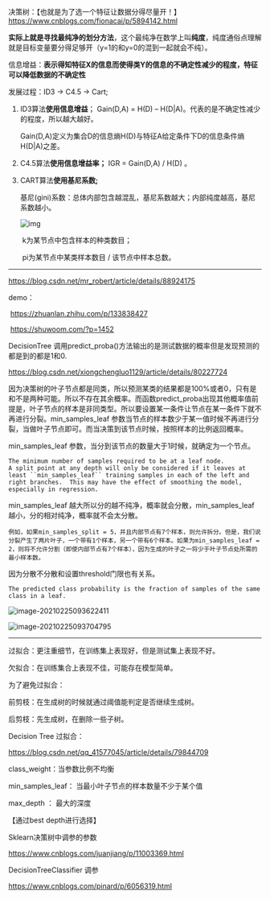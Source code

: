 

决策树：【也就是为了选一个特征让数据分得尽量开！】https://www.cnblogs.com/fionacai/p/5894142.html

​	**实际上就是寻找最纯净的划分方法**，这个最纯净在数学上叫**纯度**，纯度通俗点理解就是目标变量要分得足够开（y=1的和y=0的混到一起就会不纯）。

信息增益：**表示得知特征X的信息而使得类Y的信息的不确定性减少的程度，特征可以降低数据的不确定性**

发展过程：ID3 -> C4.5 -> Cart;



1. ID3算法**使用信息增益**； Gain(D,A) = H(D) – H(D|A)。代表的是不确定性减少的程度，所以越大越好。

   Gain(D,A)定义为集合D的信息熵H(D)与特征A给定条件下D的信息条件熵H(D|A)之差。

   

2. C4.5算法**使用信息增益率；** IGR =  Gain(D,A)  / H(D) 。

   

3. CART算法**使用基尼系数;**    

   基尼(gini)系数：总体内部包含越混乱，基尼系数越大；内部纯度越高，基尼系数越小。

   ![img](https://i.loli.net/2021/02/01/PpdkJow6RzvXhgm.png)

   ​	k为某节点中包含样本的种类数目；

   ​	pi为某节点中某类样本数目 / 该节点中样本总数。

---



https://blog.csdn.net/mr_robert/article/details/88924175



demo：

​	https://zhuanlan.zhihu.com/p/133838427

​	https://shuwoom.com/?p=1452







DecisionTree 调用predict_proba()方法输出的是测试数据的概率但是发现预测的都是到的都是1和0.

https://blog.csdn.net/xiongchengluo1129/article/details/80227724



因为决策树的叶子节点都是同类，所以预测某类的结果都是100%或者0，只有是和不是两种可能。所以不存在其余概率。而函数predict_proba出现其他概率值前提是，叶子节点的样本是非同类型。所以要设置某一条件让节点在某一条件下就不再进行分裂。min_samples_leaf 参数当节点的样本数少于某一值时候不再进行分裂，当做叶子节点即可。而当决策到该节点时候，按照样本的比例返回概率。



min_samples_leaf 参数，当分到该节点的数量大于1时候，就确定为一个节点。

```
The minimum number of samples required to be at a leaf node.
A split point at any depth will only be considered if it leaves at
least ``min_samples_leaf`` training samples in each of the left and
right branches.  This may have the effect of smoothing the model,
especially in regression.
```

min_samples_leaf 越大所以分的越不纯净，概率就会分散，min_samples_leaf 越小，分的相对纯净，概率就不会太分散。

```
例如，如果min_samples_split = 5，并且内部节点有7个样本，则允许拆分。但是，我们说分裂产生了两片叶子，一个带有1个样本，另一个带有6个样本。如果为min_samples_leaf = 2，则将不允许分割（即使内部节点有7个样本），因为生成的叶子之一将少于叶子节点处所需的最小样本数。
```

因为分散不分散和设置threshold门限也有关系。



```
The predicted class probability is the fraction of samples of the same class in a leaf.
```





![image-20210225093622411](https://i.loli.net/2021/02/25/lLMZiAjGOsVkgof.png)





![image-20210225093704795](https://i.loli.net/2021/02/25/7d9YpoOqSvXNPAt.png)





---

过拟合：更注重细节，在训练集上表现好，但是测试集上表现不好。

欠拟合：在训练集合上表现不佳，可能存在模型简单。



为了避免过拟合：

前剪枝：在生成树的时候就通过阈值能判定是否继续生成树。

后剪枝：先生成树，在删除一些子树。



Decision Tree 过拟合：

https://blog.csdn.net/qq_41577045/article/details/79844709



class_weight：当参数比例不均衡

min_samples_leaf： 当最小叶子节点的样本数量不少于某个值

max_depth ： 最大的深度

【通过best depth进行选择】



Sklearn决策树中调参的参数

https://www.cnblogs.com/juanjiang/p/11003369.html





DecisionTreeClassifier 调参

https://www.cnblogs.com/pinard/p/6056319.html